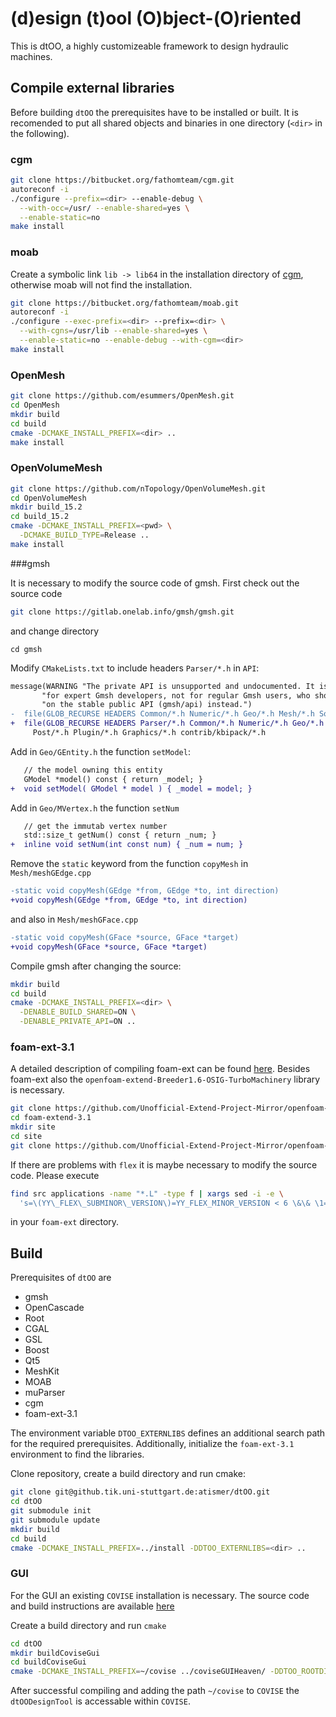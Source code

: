 # (d)esign (t)ool (O)bject-(O)riented

This is dtOO, a highly customizeable framework to design hydraulic machines.

## Compile external libraries
Before building `dtOO` the prerequisites have to be installed or built. It is recomended to put all shared objects and binaries in one directory (`<dir>` in the following).

### cgm

```bash
git clone https://bitbucket.org/fathomteam/cgm.git
autoreconf -i
./configure --prefix=<dir> --enable-debug \
  --with-occ=/usr/ --enable-shared=yes \
  --enable-static=no
make install
```

### moab

Create a symbolic link `lib -> lib64` in the installation directory of [cgm](#cgm), otherwise moab will not find the installation.

```bash
git clone https://bitbucket.org/fathomteam/moab.git
autoreconf -i
./configure --exec-prefix=<dir> --prefix=<dir> \
  --with-cgns=/usr/lib --enable-shared=yes \
  --enable-static=no --enable-debug --with-cgm=<dir>
make install
```

### OpenMesh

```bash
git clone https://github.com/esummers/OpenMesh.git
cd OpenMesh
mkdir build
cd build
cmake -DCMAKE_INSTALL_PREFIX=<dir> ..
make install
```

### OpenVolumeMesh

```bash
git clone https://github.com/nTopology/OpenVolumeMesh.git
cd OpenVolumeMesh
mkdir build_15.2
cd build_15.2
cmake -DCMAKE_INSTALL_PREFIX=<pwd> \
  -DCMAKE_BUILD_TYPE=Release ..
make install
```

###gmsh

It is necessary to modify the source code of gmsh. First check out the source code
```bash
git clone https://gitlab.onelab.info/gmsh/gmsh.git
```
and change directory
```
cd gmsh
```

Modify `CMakeLists.txt` to include headers `Parser/*.h` in `API`:
```diff
message(WARNING "The private API is unsupported and undocumented. It is meant "
       "for expert Gmsh developers, not for regular Gmsh users, who should rely "
       "on the stable public API (gmsh/api) instead.")
-  file(GLOB_RECURSE HEADERS Common/*.h Numeric/*.h Geo/*.h Mesh/*.h Solver/*.h
+  file(GLOB_RECURSE HEADERS Parser/*.h Common/*.h Numeric/*.h Geo/*.h Mesh/*.h Solver/*.h
     Post/*.h Plugin/*.h Graphics/*.h contrib/kbipack/*.h
```

Add in `Geo/GEntity.h` the function `setModel`:
```diff
   // the model owning this entity
   GModel *model() const { return _model; }
+  void setModel( GModel * model ) { _model = model; }
```

Add in `Geo/MVertex.h` the function `setNum`
```diff
   // get the immutab vertex number
   std::size_t getNum() const { return _num; }
+  inline void setNum(int const num) { _num = num; }
```

Remove the `static` keyword from the function `copyMesh` in `Mesh/meshGEdge.cpp`
```diff
-static void copyMesh(GEdge *from, GEdge *to, int direction)
+void copyMesh(GEdge *from, GEdge *to, int direction)
```

and also in `Mesh/meshGFace.cpp`
```diff
-static void copyMesh(GFace *source, GFace *target)
+void copyMesh(GFace *source, GFace *target)
```

Compile gmsh after changing the source:
```bash
mkdir build
cd build
cmake -DCMAKE_INSTALL_PREFIX=<dir> \
  -DENABLE_BUILD_SHARED=ON \
  -DENABLE_PRIVATE_API=ON ..
```

### foam-ext-3.1

A detailed description of compiling foam-ext can be found [here](https://openfoamwiki.net/index.php/Installation/Linux/foam-extend-3.1). Besides foam-ext also the `openfoam-extend-Breeder1.6-OSIG-TurboMachinery` library is necessary.

```bash
git clone https://github.com/Unofficial-Extend-Project-Mirror/openfoam-extend-foam-extend-3.1.git
cd foam-extend-3.1
mkdir site
cd site
git clone https://github.com/Unofficial-Extend-Project-Mirror/openfoam-extend-Breeder1.6-OSIG-TurboMachinery
```

If there are problems with `flex` it is maybe necessary to modify the source code. Please execute
```bash
find src applications -name "*.L" -type f | xargs sed -i -e \
  's=\(YY\_FLEX\_SUBMINOR\_VERSION\)=YY_FLEX_MINOR_VERSION < 6 \&\& \1='
```
in your `foam-ext` directory.

## Build

Prerequisites of `dtOO` are
- gmsh
- OpenCascade
- Root
- CGAL
- GSL
- Boost
- Qt5
- MeshKit
- MOAB
- muParser
- cgm
- foam-ext-3.1

The environment variable `DTOO_EXTERNLIBS` defines an additional search path for the required prerequisites. Additionally, initialize the `foam-ext-3.1` environment to find the libraries.

Clone repository, create a build directory and run cmake:
```bash
git clone git@github.tik.uni-stuttgart.de:atismer/dtOO.git
cd dtOO
git submodule init
git submodule update
mkdir build
cd build
cmake -DCMAKE_INSTALL_PREFIX=../install -DDTOO_EXTERNLIBS=<dir> ..
```
### GUI

For the GUI an existing `COVISE` installation is necessary. The source code and build instructions are available [here](https://github.com/hlrs-vis/covise)

Create a build directory and run `cmake`

```bash
cd dtOO
mkdir buildCoviseGui
cd buildCoviseGui
cmake -DCMAKE_INSTALL_PREFIX=~/covise ../coviseGUIHeaven/ -DDTOO_ROOTDIR=<dir>
```

After successful compiling and adding the path `~/covise` to `COVISE` the `dtOODesignTool` is accessable within `COVISE`.

